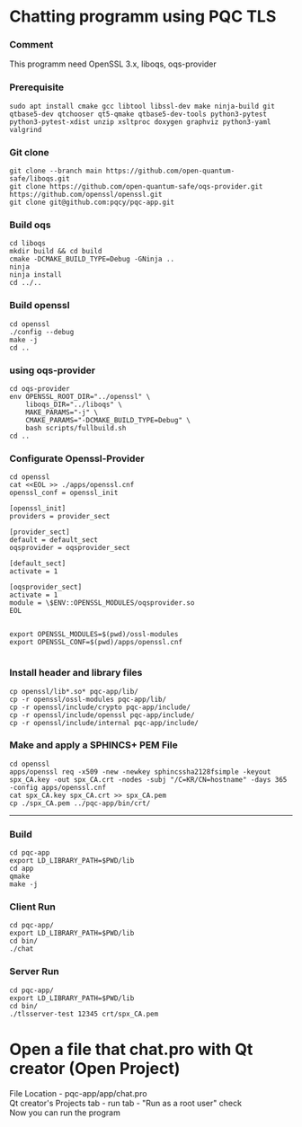 Chatting programm using PQC TLS
===
### Comment
This programm need OpenSSL 3.x, liboqs, oqs-provider
### Prerequisite
```
sudo apt install cmake gcc libtool libssl-dev make ninja-build git qtbase5-dev qtchooser qt5-qmake qtbase5-dev-tools python3-pytest python3-pytest-xdist unzip xsltproc doxygen graphviz python3-yaml valgrind
```

### Git clone
```
git clone --branch main https://github.com/open-quantum-safe/liboqs.git
git clone https://github.com/open-quantum-safe/oqs-provider.git
https://github.com/openssl/openssl.git
git clone git@github.com:pqcy/pqc-app.git
```

### Build oqs
```
cd liboqs
mkdir build && cd build
cmake -DCMAKE_BUILD_TYPE=Debug -GNinja ..
ninja
ninja install
cd ../..
```

### Build openssl
```
cd openssl
./config --debug
make -j
cd ..
```
### using oqs-provider
```
cd oqs-provider
env OPENSSL_ROOT_DIR="../openssl" \
    liboqs_DIR="../liboqs" \
    MAKE_PARAMS="-j" \
    CMAKE_PARAMS="-DCMAKE_BUILD_TYPE=Debug" \
    bash scripts/fullbuild.sh
cd ..
```

### Configurate Openssl-Provider
```
cd openssl
cat <<EOL >> ./apps/openssl.cnf
openssl_conf = openssl_init

[openssl_init]
providers = provider_sect

[provider_sect]
default = default_sect
oqsprovider = oqsprovider_sect

[default_sect]
activate = 1

[oqsprovider_sect]
activate = 1
module = \$ENV::OPENSSL_MODULES/oqsprovider.so
EOL


export OPENSSL_MODULES=$(pwd)/ossl-modules
export OPENSSL_CONF=$(pwd)/apps/openssl.cnf


```

### Install header and library files
```
cp openssl/lib*.so* pqc-app/lib/
cp -r openssl/ossl-modules pqc-app/lib/
cp -r openssl/include/crypto pqc-app/include/
cp -r openssl/include/openssl pqc-app/include/
cp -r openssl/include/internal pqc-app/include/
```
### Make and apply a SPHINCS+ PEM File
```
cd openssl
apps/openssl req -x509 -new -newkey sphincssha2128fsimple -keyout spx_CA.key -out spx_CA.crt -nodes -subj "/C=KR/CN=hostname" -days 365 -config apps/openssl.cnf 
cat spx_CA.key spx_CA.crt >> spx_CA.pem
cp ./spx_CA.pem ../pqc-app/bin/crt/
```
---
###  Build
```
cd pqc-app
export LD_LIBRARY_PATH=$PWD/lib
cd app
qmake
make -j
```

### Client Run
```
cd pqc-app/
export LD_LIBRARY_PATH=$PWD/lib
cd bin/
./chat
```

### Server Run
```
cd pqc-app/
export LD_LIBRARY_PATH=$PWD/lib
cd bin/
./tlsserver-test 12345 crt/spx_CA.pem
```

# Open a file that chat.pro with Qt creator (Open Project)
File Location - pqc-app/app/chat.pro   
Qt creator's Projects tab - run tab - "Run as a root user" check   
Now you can run the program
